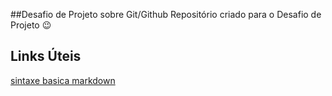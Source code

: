 ##Desafio de Projeto sobre Git/Github
 Repositório criado para o Desafio de Projeto
😉
## Links Úteis
[sintaxe basica markdown](https://www.markdowguide.org/basic-syntax/)
